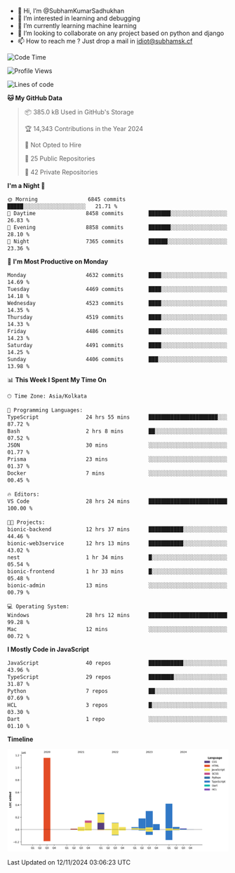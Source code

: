 - 👋 Hi, I’m @SubhamKumarSadhukhan
- 👀 I’m interested in learning and debugging
- 🌱 I’m currently learning machine learning
- 💞️ I’m looking to collaborate on any project based on python and django
- 📫 How to reach me ?
      Just drop a mail in idiot@subhamsk.cf

<!---
SubhamKumarSadhukhan/SubhamKumarSadhukhan is a ✨ special ✨ repository because its `README.md` (this file) appears on your GitHub profile.
You can click the Preview link to take a look at your changes.
--->


<!--START_SECTION:waka-->
![Code Time](http://img.shields.io/badge/Code%20Time-2%2C621%20hrs%2010%20mins-blue)

![Profile Views](http://img.shields.io/badge/Profile%20Views-3-blue)

![Lines of code](https://img.shields.io/badge/From%20Hello%20World%20I%27ve%20Written-2.8%20million%20lines%20of%20code-blue)

**🐱 My GitHub Data** 

> 📦 385.0 kB Used in GitHub's Storage 
 > 
> 🏆 14,343 Contributions in the Year 2024
 > 
> 🚫 Not Opted to Hire
 > 
> 📜 25 Public Repositories 
 > 
> 🔑 42 Private Repositories 
 > 
**I'm a Night 🦉** 

```text
🌞 Morning                6845 commits        █████░░░░░░░░░░░░░░░░░░░░   21.71 % 
🌆 Daytime                8458 commits        ███████░░░░░░░░░░░░░░░░░░   26.83 % 
🌃 Evening                8858 commits        ███████░░░░░░░░░░░░░░░░░░   28.10 % 
🌙 Night                  7365 commits        ██████░░░░░░░░░░░░░░░░░░░   23.36 % 
```
📅 **I'm Most Productive on Monday** 

```text
Monday                   4632 commits        ████░░░░░░░░░░░░░░░░░░░░░   14.69 % 
Tuesday                  4469 commits        ████░░░░░░░░░░░░░░░░░░░░░   14.18 % 
Wednesday                4523 commits        ████░░░░░░░░░░░░░░░░░░░░░   14.35 % 
Thursday                 4519 commits        ████░░░░░░░░░░░░░░░░░░░░░   14.33 % 
Friday                   4486 commits        ████░░░░░░░░░░░░░░░░░░░░░   14.23 % 
Saturday                 4491 commits        ████░░░░░░░░░░░░░░░░░░░░░   14.25 % 
Sunday                   4406 commits        ███░░░░░░░░░░░░░░░░░░░░░░   13.98 % 
```


📊 **This Week I Spent My Time On** 

```text
🕑︎ Time Zone: Asia/Kolkata

💬 Programming Languages: 
TypeScript               24 hrs 55 mins      ██████████████████████░░░   87.72 % 
Bash                     2 hrs 8 mins        ██░░░░░░░░░░░░░░░░░░░░░░░   07.52 % 
JSON                     30 mins             ░░░░░░░░░░░░░░░░░░░░░░░░░   01.77 % 
Prisma                   23 mins             ░░░░░░░░░░░░░░░░░░░░░░░░░   01.37 % 
Docker                   7 mins              ░░░░░░░░░░░░░░░░░░░░░░░░░   00.45 % 

🔥 Editors: 
VS Code                  28 hrs 24 mins      █████████████████████████   100.00 % 

🐱‍💻 Projects: 
bionic-backend           12 hrs 37 mins      ███████████░░░░░░░░░░░░░░   44.46 % 
bionic-web3service       12 hrs 13 mins      ███████████░░░░░░░░░░░░░░   43.02 % 
nest                     1 hr 34 mins        █░░░░░░░░░░░░░░░░░░░░░░░░   05.54 % 
bionic-frontend          1 hr 33 mins        █░░░░░░░░░░░░░░░░░░░░░░░░   05.48 % 
bionic-admin             13 mins             ░░░░░░░░░░░░░░░░░░░░░░░░░   00.79 % 

💻 Operating System: 
Windows                  28 hrs 12 mins      █████████████████████████   99.28 % 
Mac                      12 mins             ░░░░░░░░░░░░░░░░░░░░░░░░░   00.72 % 
```

**I Mostly Code in JavaScript** 

```text
JavaScript               40 repos            ███████████░░░░░░░░░░░░░░   43.96 % 
TypeScript               29 repos            ████████░░░░░░░░░░░░░░░░░   31.87 % 
Python                   7 repos             ██░░░░░░░░░░░░░░░░░░░░░░░   07.69 % 
HCL                      3 repos             █░░░░░░░░░░░░░░░░░░░░░░░░   03.30 % 
Dart                     1 repo              ░░░░░░░░░░░░░░░░░░░░░░░░░   01.10 % 
```



**Timeline**

![Lines of Code chart](https://raw.githubusercontent.com/SubhamKumarSadhukhan/SubhamKumarSadhukhan/main/assets/bar_graph.png)


 Last Updated on 12/11/2024 03:06:23 UTC
<!--END_SECTION:waka-->

